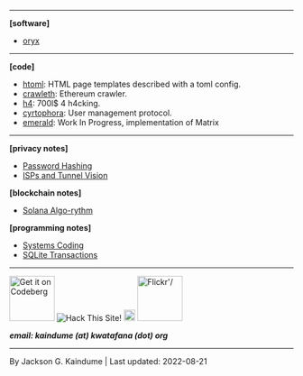
---

__[software]__

- [oryx](https://play.google.com/store/apps/details?id=com.kwatafana.org.oryx)

___

__[code]__

- [htoml](./projects/htoml.html): HTML page templates described with a toml config.
- [crawleth](./projects/crawleth.html): Ethereum crawler.
- [h4](./projects/h4.html): 700l$ 4 h4cking.
- [cyrtophora](./projects/cyrtophora.html): User management protocol.
- [emerald](./projects/emerald.html): Work In Progress, implementation of Matrix

___

__[privacy notes]__

- [Password Hashing](./writings/password-hashing.html)
- [ISPs and Tunnel Vision](./writings/tunnel_vision.html)

__[blockchain notes]__

- [Solana Algo-rythm](./writings/solana-algo-rythm.html)

__[programming notes]__

- [Systems Coding](./writings/systems-coding.html)
- [SQLite Transactions](./writings/sqlite-transactions.html)

___

<a href="https://codeberg.org/seestem" style="text-decoration: none">
    <img width='80'  alt="Get it on Codeberg" src="https://codeberg.org/Codeberg/GetItOnCodeberg/media/branch/main/get-it-on-white-on-black.png">
</a>
<a href='https://www.hackthissite.org/user/view/seestem/' style="text-decoration: none">
  <img src='http://www.hackthissite.org/images/hts_80x15.gif' alt='Hack This Site!'/>
</a>
<a href='https://lichess.org/@/seestem' style="text-decoration: none">
  <img width='20' src='https://images.prismic.io/lichess/5cfd2630-2a8f-4fa9-8f78-04c2d9f0e5fe_lichess-box-1024.png?auto=compress,format' alt='Lichess'/>
</a>
<a href='https://www.flickr.com/people/cy6erlion/' style="text-decoration: none">
  <img width='80' src='https://combo.staticflickr.com/pw/images/flickr_logo_dots.svg' alt=Flickr'/>
</a>



*__email:  kaindume (at) kwatafana (dot) org__*

---

By Jackson G. Kaindume | Last updated: 2022-08-21
